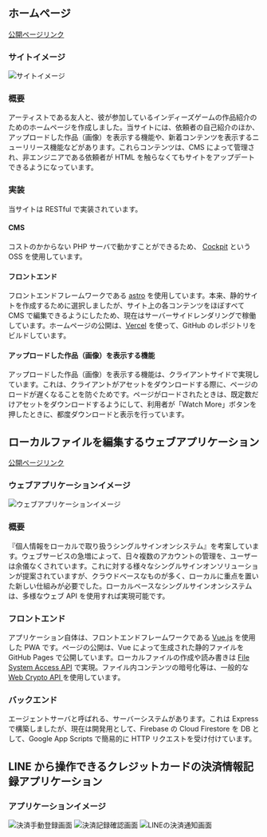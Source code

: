 ## ホームページ
[公開ページリンク](https://panmryofficial.vercel.app/)
### サイトイメージ
![サイトイメージ](/sharkbrown.html.xdomain.jp.png)
### 概要
アーティストである友人と、彼が参加しているインディーズゲームの作品紹介のためのホームページを作成しました。当サイトには、依頼者の自己紹介のほか、アップロードした作品（画像）を表示する機能や、新着コンテンツを表示するニューリリース機能などがあります。これらコンテンツは、CMS によって管理され、非エンジニアである依頼者が HTML を触らなくてもサイトをアップデートできるようになっています。
### 実装
当サイトは RESTful で実装されています。
#### CMS
コストのかからない PHP サーバで動かすことができるため、
[Cockpit](https://getcockpit.com/) という OSS を使用しています。
#### フロントエンド
フロントエンドフレームワークである [astro](https://astro.build/) を使用しています。本来、静的サイトを作成するために選択しましたが、サイト上の各コンテンツをほぼすべて CMS で編集できるようにしたため、現在はサーバーサイドレンダリングで稼働しています。ホームページの公開は、[Vercel](https://vercel.com/) を使って、GitHub のレポジトリをビルドしています。
#### アップロードした作品（画像）を表示する機能
アップロードした作品（画像）を表示する機能は、クライアントサイドで実現しています。これは、クライアントがアセットをダウンロードする際に、ページのロードが遅くなることを防ぐためです。ページがロードされたときは、既定数だけアセットをダウンロードするようにして、利用者が「Watch More」ボタンを押したときに、都度ダウンロードと表示を行っています。


## ローカルファイルを編集するウェブアプリケーション
[公開ページリンク](https://hashed-potato-v3.vercel.app/#/)
### ウェブアプリケーションイメージ
![ウェブアプリケーションイメージ](/hashed-potato-dev.png)
### 概要
『個人情報をローカルで取り扱うシングルサインオンシステム』を考案しています。ウェブサービスの急増によって、日々複数のアカウントの管理を、ユーザーは余儀なくされています。これに対する様々なシングルサインオンソリューションが提案されていますが、クラウドベースなものが多く、ローカルに重点を置いた新しい仕組みが必要でした。ローカルベースなシングルサインオンシステムは、多様なウェブ API を使用すれば実現可能です。
### フロントエンド
アプリケーション自体は、フロントエンドフレームワークである [Vue.js](https://vuejs.org/) を使用した PWA です。ページの公開は、Vue によって生成された静的ファイルを GitHub Pages で公開しています。ローカルファイルの作成や読み書きは [File System Access API](https://developer.chrome.com/docs/capabilities/web-apis/file-system-access?hl=ja) で実現。ファイル内コンテンツの暗号化等は、一般的な [Web Crypto API
](https://developer.mozilla.org/ja/docs/Web/API/Web_Crypto_API) を使用しています。
### バックエンド
エージェントサーバと呼ばれる、サーバーシステムがあります。これは Express で構築しましたが、現在は開発用として、Firebase の Cloud Firestore を DB として、Google App Scripts で簡易的に HTTP リクエストを受け付けています。

## LINE から操作できるクレジットカードの決済情報記録アプリケーション
### アプリケーションイメージ
![決済手動登録画面](/ly.cf067016.cloudfree.jp.png)
![決済記録確認画面](/ly.cf067016.cloudfree.jp_2.png)
![LINEの決済通知画面](/ly.cf067016.cloudfree.jp_3.jpg)
